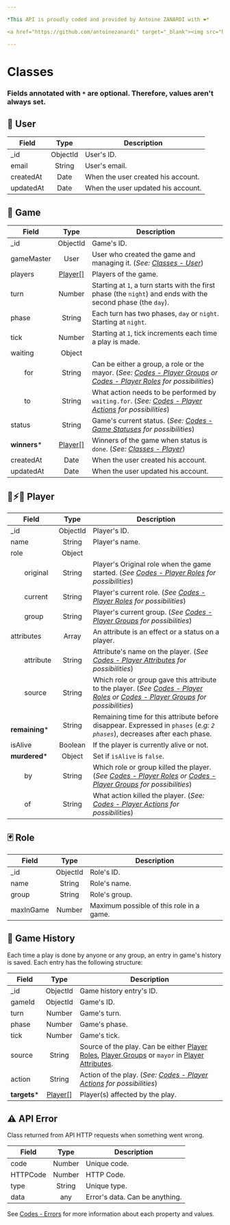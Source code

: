 ```yaml
---

*This API is proudly coded and provided by Antoine ZANARDI with ❤️*

<a href="https://github.com/antoinezanardi" target="_blank"><img src="https://img.shields.io/github/followers/antoinezanardi.svg?style=social&amp;label=Follow%20me%20%3A%29" alt="GitHub followers"/></a>

---
```


# Classes

### Fields annotated with `*` are optional. Therefore, values aren't always set.

## <a id="user-class"></a>👤 User

| Field                | Type     | Description                                                         |
|----------------------|:--------:|---------------------------------------------------------------------|
| _id                  | ObjectId | User's ID.                                                     |
| email                | String   | User's email.                                                     |
| createdAt            | Date     | When the user created his account.                                                     |
| updatedAt            | Date     | When the user updated his account.                                                     |

## <a id="game-class"></a>🎲 Game

| Field                | Type                      | Description                                                         |
|----------------------|:-------------------------:|---------------------------------------------------------------------|
| _id                  | ObjectId                  | Game's ID.                                                     |
| gameMaster           | User                      | User who created the game and managing it. (_See: [Classes - User](#user-class)_)                                                     |
| players              | [Player[]](#player-class) | Players of the game.                                                     |
| turn                 | Number                    | Starting at `1`, a turn starts with the first phase (the `night`) and ends with the second phase (the `day`).                                                    |
| phase                | String                    | Each turn has two phases, `day` or `night`. Starting at `night`.                                                    |
| tick                 | Number                    | Starting at `1`, tick increments each time a play is made.                                                    |
| waiting              | Object                    |                                                |
| &emsp;&emsp;for      | String                    | Can be either a group, a role or the mayor. (_See: [Codes - Player Groups](#player-groups) or [Codes - Player Roles](#player-roles) for possibilities_)                                         |
| &emsp;&emsp;to       | String                    | What action needs to be performed by `waiting.for`. (_See: [Codes - Player Actions](#player-actions) for possibilities_)                                         |
| status               | String                    | Game's current status. (_See: [Codes - Game Statuses](#game-statuses) for possibilities_)                                                |
| **winners***         | [Player[]](#player-class) | Winners of the game when status is `done`. (_See: [Classes - Player](#player-class)_)                                                |
| createdAt            | Date                      | When the user created his account.                                                     |
| updatedAt            | Date                      | When the user updated his account.                                                     |

## <a id="player-class"></a>🐺⚡🧙 ‍Player

| Field                      | Type     | Description                                                         |
|----------------------------|:--------:|---------------------------------------------------------------------|
| _id                        | ObjectId | Player's ID.                                                     |
| name                       | String   | Player's name.                                                     |
| role                       | Object   |                                                      |
| &emsp;&emsp;original       | String   | Player's Original role when the game started. (_See [Codes - Player Roles](#player-roles) for possibilities_)                                                    |
| &emsp;&emsp;current        | String   | Player's current role. (_See [Codes - Player Roles](#player-roles) for possibilities_)                                                    |
| &emsp;&emsp;group          | String   | Player's current group. (_See [Codes - Player Groups](#player-groups) for possibilities_)                                                    |
| attributes                 | Array    | An attribute is an effect or a status on a player.                                                     |
| &emsp;&emsp;attribute      | String   | Attribute's name on the player. (_See [Codes - Player Attributes](#player-attributes) for possibilities_)                                                    |
| &emsp;&emsp;source         | String   | Which role or group gave this attribute to the player. (_See [Codes - Player Roles](#player-roles) or [Codes - Player Groups](#player-groups) for possibilities_)                                                    |
| **&emsp;&emsp;remaining*** | String   | Remaining time for this attribute before disappear. Expressed in `phases` (_e.g: `2 phases`_), decreases after each phase. |
| isAlive                    | Boolean  | If the player is currently alive or not.                                                     |
| **murdered***              | Object   | Set if `isAlive` is `false`.                                                    |
| &emsp;&emsp;by             | String   | Which role or group killed the player. (_See [Codes - Player Roles](#player-roles) or [Codes - Player Groups](#player-groups) for possibilities_)                                                   |
| &emsp;&emsp;of             | String   | What action killed the player. (_See: [Codes - Player Actions](#player-actions) for possibilities_)                                                 |

## <a id="role-class"></a>🃏 Role

| Field                | Type     | Description                                                         |
|----------------------|:--------:|---------------------------------------------------------------------|
| _id                  | ObjectId | Role's ID.                                                     |
| name                 | String   | Role's name.                                                     |
| group                | String   | Role's group.                                                     |
| maxInGame            | Number   | Maximum possible of this role in a game.                                                     |

## <a id="game-history-class"></a>📜 Game History

Each time a play is done by anyone or any group, an entry in game's history is saved. Each entry has the following structure:

| Field                | Type                      | Description                                                         |
|----------------------|:-------------------------:|---------------------------------------------------------------------|
| _id                  | ObjectId                  | Game history entry's ID.                                                     |
| gameId               | ObjectId                  | Game's ID.                                                     |
| turn                 | Number                    | Game's turn.                                                     |
| phase                | Number                    | Game's phase.                                                     |
| tick                 | Number                    | Game's tick.                                                     |
| source               | String                    | Source of the play. Can be either [Player Roles](#player-roles), [Player Groups](#player-groups) or `mayor` in [Player Attributes](#player-attributes).                                                     |
| action               | String                    | Action of the play. (_See: [Codes - Player Actions](#player-actions) for possibilities_)                                                      |
| **targets***         | [Player[]](#player-class) | Player(s) affected by the play.                                                      |

## <a id="error-class"></a>⚠️ API Error

Class returned from API HTTP requests when something went wrong.

| Field                | Type     | Description                                                         |
|----------------------|:--------:|---------------------------------------------------------------------|
| code                 | Number   | Unique code.                                                     |
| HTTPCode             | Number   | HTTP Code.                                                     |
| type                 | String   | Unique type.                                                     |
| data                 | any      | Error's data. Can be anything.                                                     |

See [Codes - Errors](#errors) for more information about each property and values.
